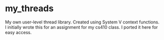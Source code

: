 # my_threads
My own user-level thread library. Created using System V context functions.
I initially wrote this for an assignment for my cs410 class. I ported it here for easy access.
